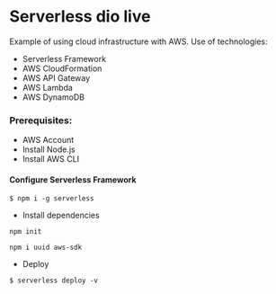 # Serverless dio live
Example of using cloud infrastructure with AWS. Use of technologies:

- Serverless Framework
- AWS CloudFormation
- AWS API Gateway
- AWS Lambda
- AWS DynamoDB

### Prerequisites:
- AWS Account 
- Install Node.js
- Install AWS CLI

#### Configure Serverless Framework
```$ npm i -g serverless```

- Install dependencies

```npm init```

```npm i uuid aws-sdk```

- Deploy

```$ serverless deploy -v ```